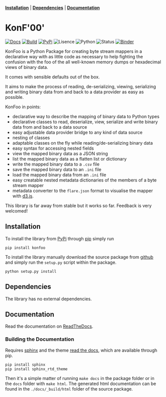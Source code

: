 **[Installation](#installation)** |
**[Dependencies](#dependencies)** |
**[Documentation](#documentation)**

# KonF'00'

[![Docs](https://readthedocs.org/projects/konfoo/badge/?version=latest)](https://konfoo.readthedocs.io)
[![Build](https://travis-ci.org/JoeVirtual/KonFoo.svg?branch=master)](https://travis-ci.org/JoeVirtual/KonFoo)
[![PyPi](https://img.shields.io/pypi/v/KonFoo.svg)](https://pypi.org/project/KonFoo)
![Lisence](https://img.shields.io/pypi/l/KonFoo.svg)
![Python](https://img.shields.io/pypi/pyversions/KonFoo.svg)
![Status](https://img.shields.io/pypi/status/KonFoo.svg)
[![Binder](https://mybinder.org/badge.svg)](https://mybinder.org/v2/gh/JoeVirtual/KonFoo/master?filepath=notebooks)

KonFoo is a Python Package for creating byte stream mappers in a declarative
way with as little code as necessary to help fighting the confusion with the
foo of the all well-known memory dumps or hexadecimal views of binary data.

It comes with sensible defaults out of the box.

It aims to make the process of reading, de-serializing, viewing, serializing 
and writing binary data from and back to a data provider as easy as possible.

KonFoo in points:

* declarative way to describe the mapping of binary data to Python types
* declarative classes to read, deserialize, view, serialize and write binary 
  data from and back to a data source
* easy adjustable data provider bridge to any kind of data source
* nesting of classes
* adaptable classes on the fly while reading/de-serializing binary data
* easy syntax for accessing nested fields
* view the mapped binary data as a JSON string
* list the mapped binary data as a flatten list or dictionary
* write the mapped binary data to a `.csv` file
* save the mapped binary data to an `.ini` file
* load the mapped binary data from an `.ini` file
* easy creatable nested metadata dictionaries of the members of a byte stream mapper
* metadata converter to the `flare.json` format to visualise the mapper with 
  [d3.js](https://d3js.org).

This library is far away from stable but it works so far.
Feedback is very welcomed!


## Installation

To install the library from [PyPi](https://pypi.org) through 
[pip](https://pip.pypa.io) simply run

    pip install konfoo
    

To install the library manually download the source package from 
[github](https://github.com/JoeVirtual/KonFoo) and simply run the `setup.py` 
script within the package.

    python setup.py install


## Dependencies

The library has no external dependencies.


## Documentation

Read the documentation on [ReadTheDocs](https://konfoo.readthedocs.io).

### Building the Documentation

Requires [sphinx](http://www.sphinx-doc.org) and the theme 
[read the docs](https://github.com/snide/sphinx_rtd_theme),
which are available through pip.

    pip install sphinx
    pip install sphinx_rtd_theme
    
Then it's a simple matter of running `make docs` in the package folder or
in the `docs` folder with `make html`. The generated html documentation can be
found in the `./docs/_build/html` folder of the source package.
